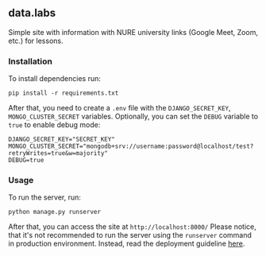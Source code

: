 ##  data.labs

Simple site with information with NURE university links (Google Meet, Zoom, etc.) for lessons.

### Installation
To install dependencies run:
    
    pip install -r requirements.txt

After that, you need to create a `.env` file with the `DJANGO_SECRET_KEY`, `MONGO_CLUSTER_SECRET` variables.
Optionally, you can set the `DEBUG` variable to `true` to enable debug mode:

    DJANGO_SECRET_KEY="SECRET_KEY"
    MONGO_CLUSTER_SECRET="mongodb+srv://username:password@localhost/test?retryWrites=true&w=majority"
    DEBUG=true

### Usage
To run the server, run:

    python manage.py runserver

After that, you can access the site at `http://localhost:8000/`
Please notice, that it's not recommended to run the server using the `runserver` command in production environment.
Instead, read the deployment guideline [here](https://docs.djangoproject.com/en/5.1/howto/deployment/).